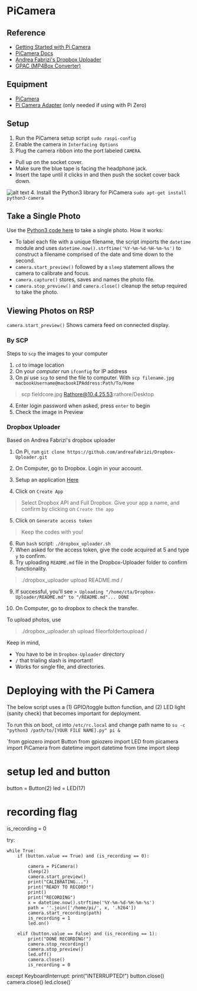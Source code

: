 # PiCamera

## Reference

* [Getting Started with Pi Camera](https://www.raspberrypi.org/learning/getting-started-with-picamera/worksheet/)
* [PiCamera Docs](https://picamera.readthedocs.io/en/release-1.13/)
* [Andrea Fabrizi's Dropbox Uploader](https://github.com/andreafabrizi/Dropbox-Uploader)
* [GPAC (MP4Box Converter)](https://gpac.wp.imt.fr/mp4box/mp4box-documentation/)

## Equipment

* [PiCamera](https://www.adafruit.com/product/3099)
* [Pi Camera Adapter](https://www.adafruit.com/product/3157) (only needed if using with Pi Zero)

## Setup

1. Run the PiCamera setup script `sudo raspi-config`
2. Enable the camera in `Interfacing Options`
3. Plug the camera ribbon into the port labeled `CAMERA`.
 * Pull up on the socket cover.
 * Make sure the blue tape is facing the headphone jack.
 * Insert the tape until it clicks in and then push the socket cover back down.

 ![alt text](https://dab1nmslvvntp.cloudfront.net/wp-content/uploads/2015/07/1436675540rpicamconnector.jpg)
4. Install the Python3 library for PiCamera `sudo apt-get install python3-camera`

## Take a Single Photo
Use the [Python3 code here](https://github.com/mediadesignpractices/fieldc_cheatsheets/blob/master/scripts/simple_photo.py) to take a single photo. How it works:

* To label each file with a unique filename, the script imports the `datetime` module and uses `datetime.now().strftime('%Y-%m-%d-%H-%m-%s')` to construct a filename comprised of the date and time down to the second.
* `camera.start_preview()` followed by a `sleep` statement allows the camera to calibrate and focus.
* `camera.capture()` stores, saves and names the photo file.
* `camera.stop_preview()` and `camera.close()` cleanup the setup required to take the photo.

## Viewing Photos on RSP

`camera.start_preview()`
Shows camera feed on connected display.

### By SCP
Steps to `scp` the images to your computer

1. `cd` to image location
2. On your _computer_ run `ifconfig` for IP address
3. On _pi_ use `scp` to send the file to computer. With `scp filename.jpg macbookUsername@macbookIPAddress:Path/To/Home`
> scp fieldcore.jpg Rathore@10.4.25.53:rathore/Desktop

4. Enter login password when asked, press `enter` to begin
5. Check the image in Preview


### Dropbox Uploader
Based on Andrea Fabrizi's dropbox uploader

1. On Pi, run `git clone https://github.com/andreafabrizi/Dropbox-Uploader.git`

2. On Computer, go to Dropbox. Login in your account.
3. Setup an application [Here](https://www.dropbox.com/developers/apps)
4. Click on `Create App`
> Select Dropbox API and Full Dropbox. Give your app a name, and confirm by clicking on `Create the app`

5. Click on `Generate access token`
> Keep the codes with you!

6. Run `bash` script: `./dropbox_uploader.sh`
7. When asked for the access token, give the code acquired at 5 and type `y` to confirm.
8. Try uploading `README.md` file in the Dropbox-Uploader folder to confirm functionality.
> ./dropbox_uploader upload README.md /

9. If successful, you'll see `> Uploading "/home/cta/Dropbox-Uploader/README.md" to "/README.md"... DONE`

10. On Computer, go to dropbox to check the transfer.

To upload photos, use
> ./dropbox_uploader.sh upload fileorfoldertoupload /

Keep in mind,
- You have to be in `Dropbox-Uploader` directory
- `/` that trialing slash is important!
- Works for single file, and directories.

# Deploying with the Pi Camera
The below script uses a (1) GPIO/toggle button function, and (2) LED light (sanity check) that becomes important for deployment.

To run this on boot, `cd` into `/etc/rc.local` and change path name to `su -c "python3 /path/to/[YOUR FILE NAME].py" pi &`

`from gpiozero import Button
from gpiozero import LED
from picamera import PiCamera
from datetime import datetime
from time import sleep

# setup led and button
button = Button(2)
led = LED(17)

# recording flag
is_recording = 0

try:

    while True:
        if (button.value == True) and (is_recording == 0):

            camera = PiCamera()
            sleep(2)
            camera.start_preview()
            print("CALIBRATING...")
            print("READY TO RECORD!")
            print()
            print("RECORDING")
            x = datetime.now().strftime('%Y-%m-%d-%H-%m-%s')
            path = ''.join(['/home/pi/', x, '.h264'])
            camera.start_recording(path)
            is_recording = 1
            led.on()

        elif (button.value == False) and (is_recording == 1):
            print("DONE RECORDING!")
            camera.stop_recording()
            camera.stop_preview()
            led.off()
            camera.close()
            is_recording = 0


except KeyboardInterrupt:
    print("INTERRUPTED!")
    button.close()
    camera.close()
    led.close()`
